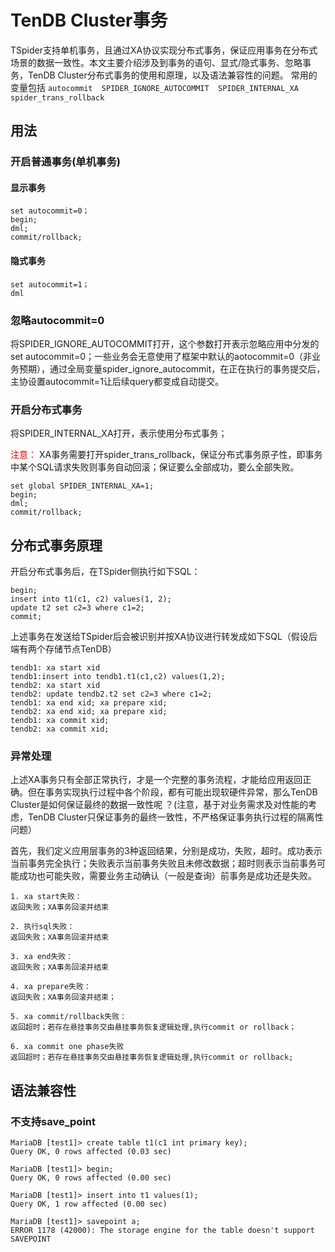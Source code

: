 # TenDB Cluster事务

TSpider支持单机事务，且通过XA协议实现分布式事务，保证应用事务在分布式场景的数据一致性。本文主要介绍涉及到事务的语句、显式/隐式事务、忽略事务，TenDB Cluster分布式事务的使用和原理，以及语法兼容性的问题。
常用的变量包括 `autocommit  SPIDER_IGNORE_AUTOCOMMIT  SPIDER_INTERNAL_XA  spider_trans_rollback`
 

## 用法

### 开启普通事务(单机事务)

#### 显示事务

```
set autocommit=0；
begin;
dml;
commit/rollback;
```

#### 隐式事务
```
set autocommit=1；
dml
```

### 忽略autocommit=0

将SPIDER_IGNORE_AUTOCOMMIT打开，这个参数打开表示忽略应用中分发的set autocommit=0；一些业务会无意使用了框架中默认的aotocommit=0（非业务预期），通过全局变量spider_ignore_autocommit，在正在执行的事务提交后，主协设置autocommit=1让后续query都变成自动提交。


### 开启分布式事务

将SPIDER_INTERNAL_XA打开，表示使用分布式事务；

<font color="#dd0000">注意：</font> 
 XA事务需要打开spider_trans_rollback，保证分布式事务原子性，即事务中某个SQL请求失败则事务自动回滚；保证要么全部成功，要么全部失败。

 ```
 set global SPIDER_INTERNAL_XA=1;
 begin;
 dml;
 commit/rollback;
 ```



## 分布式事务原理

开启分布式事务后，在TSpider侧执行如下SQL：

```
begin; 
insert into t1(c1, c2) values(1, 2);
update t2 set c2=3 where c1=2;
commit;
```

上述事务在发送给TSpider后会被识别并按XA协议进行转发成如下SQL（假设后端有两个存储节点TenDB）

```
tendb1: xa start xid 
tendb1:insert into tendb1.t1(c1,c2) values(1,2); 
tendb2: xa start xid 
tendb2: update tendb2.t2 set c2=3 where c1=2; 
tendb1: xa end xid; xa prepare xid; 
tendb2: xa end xid; xa prepare xid; 
tendb1: xa commit xid; 
tendb2: xa commit xid;
```


### 异常处理

上述XA事务只有全部正常执行，才是一个完整的事务流程，才能给应用返回正确。但在事务实现执行过程中各个阶段，都有可能出现软硬件异常，那么TenDB Cluster是如何保证最终的数据一致性呢 ？(注意，基于对业务需求及对性能的考虑，TenDB Cluster只保证事务的最终一致性，不严格保证事务执行过程的隔离性问题）

首先，我们定义应用层事务的3种返回结果，分别是成功，失败，超时。成功表示当前事务完全执行；失败表示当前事务失败且未修改数据；超时则表示当前事务可能成功也可能失败，需要业务主动确认（一般是查询）前事务是成功还是失败。


```
1. xa start失败：
返回失败；XA事务回滚并结束

2. 执行sql失败：
返回失败；XA事务回滚并结束

3. xa end失败：
返回失败；XA事务回滚并结束

4. xa prepare失败：
返回失败；XA事务回滚并结束；

5. xa commit/rollback失败：
返回超时；若存在悬挂事务交由悬挂事务恢复逻辑处理,执行commit or rollback；

6. xa commit one phase失败
返回超时；若存在悬挂事务交由悬挂事务恢复逻辑处理,执行commit or rollback;
```

## 语法兼容性


### 不支持save_point

```
MariaDB [test1]> create table t1(c1 int primary key);
Query OK, 0 rows affected (0.03 sec)

MariaDB [test1]> begin;
Query OK, 0 rows affected (0.00 sec)

MariaDB [test1]> insert into t1 values(1);
Query OK, 1 row affected (0.00 sec)

MariaDB [test1]> savepoint a;
ERROR 1178 (42000): The storage engine for the table doesn't support SAVEPOINT

```